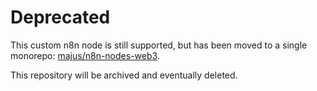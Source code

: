 # Deprecated

This custom n8n node is still supported, but has been moved to a single monorepo: [majus/n8n-nodes-web3](https://github.com/majus/n8n-nodes-web3).

This repository will be archived and eventually deleted.
